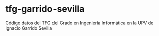 # tfg-garrido-sevilla
Código datos del TFG del Grado en Ingeniería Informática en la UPV de Ignacio Garrido Sevilla
